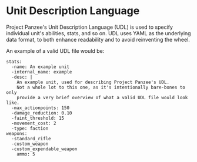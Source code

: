Unit Description Language
=========================

Project Panzee's Unit Description Language (UDL) is used to specify individual
unit's abilities, stats, and so on. UDL uses YAML as the underlying data format,
to both enhance readability and to avoid reinventing the wheel.

An example of a valid UDL file would be:
```
stats:
  -name: An example unit
  -internal_name: example
  -desc: |
    An example unit, used for describing Project Panzee's UDL.
    Not a whole lot to this one, as it's intentionally bare-bones to only
    provide a very brief overview of what a valid UDL file would look like.
  -max_actionpoints: 150
  -damage_reduction: 0.10
  -faint_threshold: 15
  -movement_cost: 2
  -type: faction
weapons:
  -standard_rifle
  -custom_weapon
  -custom_expendable_weapon
    ammo: 5
```
